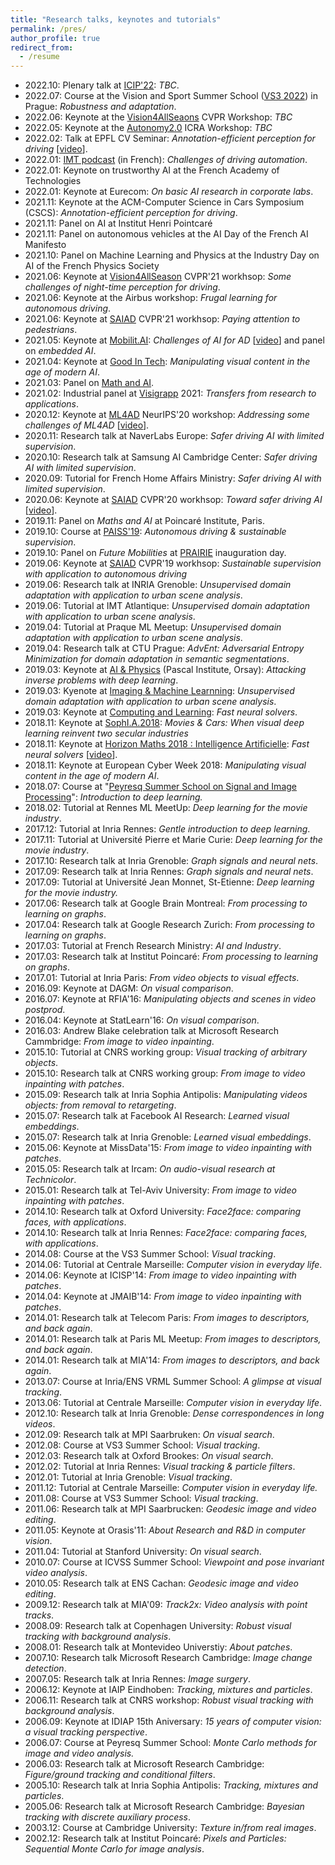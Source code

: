 ```yaml
---
title: "Research talks, keynotes and tutorials"
permalink: /pres/
author_profile: true
redirect_from: 
  - /resume
---
```

* 2022.10: Plenary talk at [ICIP'22](https://2022.ieeeicip.org/): *TBC*.
* 2022.07: Course at the Vision and Sport Summer School ([VS3 2022](http://cmp.felk.cvut.cz/summerschool2022/)) in Prague: *Robustness and adaptation*.
* 2022.06: Keynote at the [Vision4AllSeaons](https://vision4allseason.net/) CVPR Workshop: *TBC*
* 2022.05: Keynote at the [Autonomy2.0](https://www.icra2022av.org/) ICRA Workshop: *TBC*
* 2022.02: Talk at EPFL CV Seminar: *Annotation-efficient perception for driving* [[video](https://www.youtube.com/watch?v=aeVK6Rt-19g)].
* 2022.01: [IMT podcast](https://imtech.wp.imt.fr/2022/01/26/voitures-intelligentes-sur-la-route-de-lautonomie/) (in French): *Challenges of driving automation*.
* 2022.01: Keynote on trustworthy AI at the French Academy of Technologies 
* 2022.01: Keynote at Eurecom: *On basic AI research in corporate labs*. 
* 2021.11: Keynote at the ACM-Computer Science in Cars Symposium (CSCS): *Annotation-efficient perception for driving*.   
* 2021.11: Panel on AI at Institut Henri Pointcaré  
* 2021.11: Panel on autonomous vehicles at the AI Day of the French AI Manifesto  
* 2021.10: Panel on Machine Learning and Physics at the Industry Day on AI of the French Physics Society
* 2021.06: Keynote at [Vision4AllSeason](https://vision4allseason.net/) CVPR'21 workhsop: *Some challenges of night-time perception for driving*.
* 2021.06: Keynote at the Airbus workshop: *Frugal learning for autonomous driving*.
* 2021.06: Keynote at [SAIAD](https://sites.google.com/view/saiad2021) CVPR'21 workhsop: *Paying attention to pedestrians*.
* 2021.05: Keynote at [Mobilit.AI](https://www.mobilit.ai/en/): *Challenges of AI for AD* [[video](https://www.youtube.com/watch?v=V_kyYRTFKlQ)] and panel on *embedded AI*. 
* 2021.04: Keynote at [Good In Tech](https://www.goodintech.org/EventDetails.html?lng=fr&id=13&lng=fr): *Manipulating visual content in the age of modern AI*. 
* 2021.03: Panel on [Math and AI](https://www.math-ia.fr/).
* 2021.02: Industrial panel at [Visigrapp](http://www.visigrapp.org/) 2021: *Transfers from research to applications*. 
* 2020.12: Keynote at [ML4AD](https://ml4ad.github.io/) NeurIPS'20 workshop: *Addressing some challenges of ML4AD* [[video](https://slideslive.com/38938157/addressing-some-challenges-of-ml4ad)].
* 2020.11: Research talk at NaverLabs Europe: *Safer driving AI with limited supervision*. 
* 2020.10: Research talk at Samsung AI Cambridge Center: *Safer driving AI with limited supervision*. 
* 2020.09: Tutorial for French Home Affairs Ministry: *Safer driving AI with limited supervision*.
* 2020.06: Keynote at [SAIAD](https://sites.google.com/view/saiad2020) CVPR'20 workhsop: *Toward safer driving AI* [[video](https://www.youtube.com/watch?v=JIUk2EYgp2M)].    
* 2019.11: Panel on *Maths and AI* at Poincaré Institute, Paris. 
* 2019.10: Course at [PAISS'19](https://project.inria.fr/paiss/): *Autonomous driving & sustainable supervision*.  
* 2019.10: Panel on *Future Mobilities* at [PRAIRIE](https://prairie-institute.fr/) inauguration day. 
* 2019.06: Keynote at [SAIAD](https://sites.google.com/view/saiad-wscvpr19) CVPR'19 workhsop: *Sustainable supervision with application to autonomous driving*
* 2019.06: Research talk at INRIA Grenoble: *Unsupervised domain adaptation with application to urban scene analysis*.
* 2019.06: Tutorial at IMT Atlantique: *Unsupervised domain adaptation with application to urban scene analysis*.
* 2019.04: Tutorial at Praque ML Meetup: *Unsupervised domain adaptation with application to urban scene analysis*.
* 2019.04: Research talk at CTU Prague: *AdvEnt: Adversarial Entropy Minimization for domain adaptation in semantic segmentations*.
* 2019.03: Keynote at [AI & Physics](https://physai.sciencesconf.org/) (Pascal Institute, Orsay): *Attacking inverse problems with deep learning*.
* 2019.03: Kyenote at [Imaging & Machine Learnning](https://imaging-in-paris.github.io/semester2019/workshop3prog/): *Unsupervised domain adaptation with application to urban scene analysis*.
* 2019.03: Keynote at [Computing and Learning](https://indico.mathrice.fr/event/153/overview): *Fast neural solvers*.
* 2018.11: Keynote at [SophI.A.2018](http://sophia-summit.com/sophia2018/en#.W5KcfKf-jDc): *Movies & Cars: When visual deep learning reinvent two secular industries* 
* 2018.11: Keynote at [Horizon Maths 2018 : Intelligence Artificielle](https://www.sciencesmaths-paris.fr/fr/horizon-maths-2018-intelligence-artificielle-957.htm): *Fast neural solvers* [[video](https://vimeo.com/304616460)].  
* 2018.11: Keynote at European Cyber Week 2018: *Manipulating visual content in the age of modern AI*.
* 2018.07: Course at "[Peyresq Summer School on Signal and Image Processing](http://www.gretsi.fr/peyresq18/cours.php)": *Introduction to deep learning.*
* 2018.02: Tutorial at Rennes ML MeetUp: *Deep learning for the movie industry*.
* 2017.12: Tutorial at Inria Rennes: *Gentle introduction to deep learning*.
* 2017.11: Tutorial at Université Pierre et Marie Curie: *Deep learning for the movie industry*.
* 2017.10: Research talk at Inria Grenoble: *Graph signals and neural nets*.
* 2017.09: Research talk at Inria Rennes: *Graph signals and neural nets*.
* 2017.09: Tutorial at Université Jean Monnet, St-Etienne: *Deep learning for the movie industry.*
* 2017.06: Research talk at Google Brain Montreal: *From processing to learning on graphs*.
* 2017.04: Research talk at Google Research Zurich: *From processing to learning on graphs*.
* 2017.03: Tutorial at French Research Ministry: *AI and Industry*.
* 2017.03: Research talk at Institut Poincaré: *From processing to learning on graphs*.
* 2017.01: Tutorial at Inria Paris: *From video objects to visual effects*.
* 2016.09: Keynote at DAGM: *On visual comparison*.
* 2016.07: Keynote at RFIA'16: *Manipulating objects and scenes in video postprod*.
* 2016.04: Keynote at StatLearn'16: *On visual comparison*.
* 2016.03: Andrew Blake celebration talk at Microsoft Research Cammbridge: *From image to video inpainting*.
* 2015.10: Tutorial at CNRS working group: *Visual tracking of arbitrary objects*.
* 2015.10: Research talk at CNRS working group: *From image to video inpainting with patches*.
* 2015.09: Research talk at Inria Sophia Antipolis: *Manipulating videos objects: from removal to retargeting*.
* 2015.07: Research talk at Facebook AI Research: *Learned visual embeddings*.
* 2015.07: Research talk at Inria Grenoble: *Learned visual embeddings*.
* 2015.06: Keynote at MissData'15: *From image to video inpainting with patches*.
* 2015.05: Research talk at Ircam: *On audio-visual research at Technicolor*.
* 2015.01: Research talk at Tel-Aviv University: *From image to video inpainting with patches*.
* 2014.10: Research talk at Oxford University: *Face2face: comparing faces, with applications*.  
* 2014.10: Research talk at Inria Rennes: *Face2face: comparing faces, with applications*.
* 2014.08: Course at the VS3 Summer School: *Visual tracking*.
* 2014.06: Tutorial at Centrale Marseille: *Computer vision in everyday life*.
* 2014.06: Keynote at ICISP'14: *From image to video inpainting with patches*.
* 2014.04: Keynote at JMAIB'14: *From image to video inpainting with patches*.
* 2014.01: Research talk at Telecom Paris: *From images to descriptors, and back again*.
* 2014.01: Research talk at Paris ML Meetup: *From images to descriptors, and back again*.
* 2014.01: Research talk at MIA'14: *From images to descriptors, and back again*.
* 2013.07: Course at Inria/ENS VRML Summer School: *A glimpse at visual tracking*.
* 2013.06: Tutorial at Centrale Marseille: *Computer vision in everyday life*.
* 2012.10: Research talk at Inria Grenoble: *Dense correspondences in long videos*.
* 2012.09: Research talk at MPI Saarbruken: *On visual search*.
* 2012.08: Course at VS3 Summer School: *Visual tracking*.
* 2012.03: Research talk at Oxford Brookes: *On visual search*.
* 2012.02: Tutorial at Inria Rennes: *Visual tracking & particle filters*.
* 2012.01: Tutorial at Inria Grenoble: *Visual tracking*.
* 2011.12: Tutorial at Centrale Marseille: *Computer vision in everyday life.*
* 2011.08: Course at VS3 Summer School: *Visual tracking*.
* 2011.06: Research talk at MPI Saarbrucken: *Geodesic image and video editing*. 
* 2011.05: Keynote at Orasis'11: *About Research and R&D in computer vision*.
* 2011.04: Tutorial at Stanford University: *On visual search*.
* 2010.07: Course at ICVSS Summer School: *Viewpoint and pose invariant video analysis*.
* 2010.05: Research talk at ENS Cachan: *Geodesic image and video editing*.
* 2009.12: Research talk at MIA'09: *Track2x: Video analysis with point tracks*.
* 2008.09: Research talk at Copenhagen University: *Robust visual tracking with background analysis*.
* 2008.01: Research talk at Montevideo Universtiy: *About patches*.
* 2007.10: Research talk Microsoft Research Cambridge: *Image change detection*. 
* 2007.05: Research talk at Inria Rennes: *Image surgery*.
* 2006.12: Keynote at IAIP Eindhoben: *Tracking, mixtures and particles*.
* 2006.11: Research talk at CNRS workshop: *Robust visual tracking with background analysis*.
* 2006.09: Keynote at IDIAP 15th Aniversary: *15 years of computer vision: a visual tracking perspective*.
* 2006.07: Course at Peyresq Summer School: *Monte Carlo methods for image and video analysis.*
* 2006.03: Research talk at Microsoft Research Cambridge: *Figure/ground tracking and conditional filters*. 
* 2005.10: Research talk at Inria Sophia Antipolis: *Tracking, mixtures and particles*.
* 2005.06: Research talk at Microsoft Research Cambridge: *Bayesian tracking with discrete auxiliary process*. 
* 2003.12: Course at Cambridge University: *Texture in/from real images*.
* 2002.12: Research talk at Institut Poincaré: *Pixels and Particles: Sequential Monte Carlo for image analysis*.

